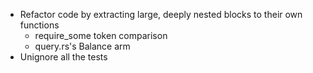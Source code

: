 * Refactor code by extracting large, deeply nested blocks to their own functions
    * require_some token comparison
    * query.rs's Balance arm
* Unignore all the tests
